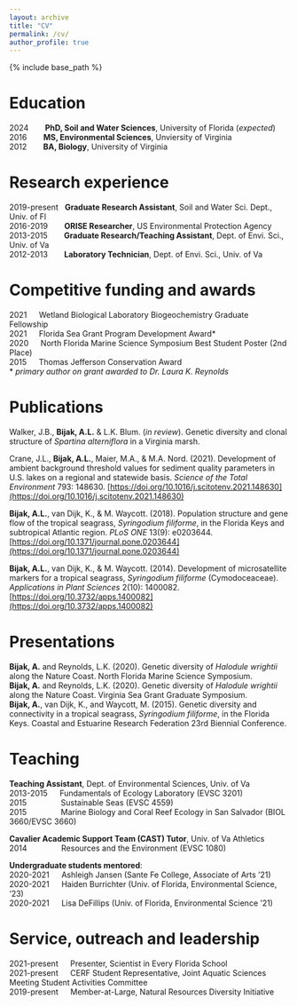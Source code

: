 ```yaml
---
layout: archive
title: "CV"
permalink: /cv/
author_profile: true
---
```


{% include base_path %}

Education
======
2024 &emsp; &nbsp; **PhD, Soil and Water Sciences**, University of Florida (*expected*)  
2016 &emsp; &nbsp; **MS, Environmental Sciences**, Unviersity of Virginia  
2012 &emsp; &nbsp; **BA, Biology**, University of Virginia  

Research experience
======
2019-present &nbsp; **Graduate Research Assistant**, Soil and Water Sci. Dept., Univ. of Fl  
2016-2019 &emsp; &nbsp; **ORISE Researcher**, US Environmental Protection Agency  
2013-2015 &emsp; &nbsp; **Graduate Research/Teaching Assistant**, Dept. of Envi. Sci., Univ. of Va  
2012-2013 &emsp; &nbsp; **Laboratory Technician**, Dept. of Envi. Sci., Univ. of Va    
  
Competitive funding and awards
======
2021 &emsp; Wetland Biological Laboratory Biogeochemistry Graduate Fellowship  
2021 &emsp; Florida Sea Grant Program Development Award\*  
2020 &emsp; North Florida Marine Science Symposium Best Student Poster (2nd Place)  
2015 &emsp; Thomas Jefferson Conservation Award  
\* *primary author on grant awarded to Dr. Laura K. Reynolds*  

Publications
======

Walker, J.B., **Bijak, A.L.** & L.K. Blum. (*in review*). Genetic diversity and clonal structure of *Spartina alterniflora* in a Virginia marsh.  

Crane, J.L., **Bijak, A.L.**, Maier, M.A., & M.A. Nord. (2021). Development of ambient background threshold values for sediment quality parameters in U.S. lakes on a regional and statewide basis. *Science of the Total Environment* 793: 148630. [https://doi.org/10.1016/j.scitotenv.2021.148630](https://doi.org/10.1016/j.scitotenv.2021.148630)  

**Bijak, A.L.**, van Dijk, K., & M. Waycott. (2018). Population structure and gene flow of the tropical seagrass, *Syringodium filiforme*, in the Florida Keys and subtropical Atlantic region. *PLoS ONE* 13(9): e0203644. [https://doi.org/10.1371/journal.pone.0203644](https://doi.org/10.1371/journal.pone.0203644)  

**Bijak, A.L.**, van Dijk, K., & M. Waycott. (2014). Development of microsatellite markers for a tropical seagrass, *Syringodium filiforme* (Cymodoceaceae). *Applications in Plant Sciences* 2(10): 1400082. [https://doi.org/10.3732/apps.1400082](https://doi.org/10.3732/apps.1400082)  
  
Presentations
======
**Bijak, A.** and Reynolds, L.K. (2020). Genetic diversity of *Halodule wrightii* along the Nature Coast. North Florida Marine Science Symposium.  
**Bijak, A.** and Reynolds, L.K. (2020). Genetic diversity of *Halodule wrightii* along the Nature Coast. Virginia Sea Grant Graduate Symposium.  
**Bijak, A.**, van Dijk, K., and Waycott, M. (2015). Genetic diversity and connectivity in a tropical seagrass, *Syringodium filiforme*, in the Florida Keys. Coastal and Estuarine Research Federation 23rd Biennial Conference.  

Teaching
======
**Teaching Assistant**, Dept. of Environmental Sciences, Univ. of Va  
2013-2015 &emsp; Fundamentals of Ecology Laboratory (EVSC 3201)  
2015 &emsp;&emsp;&emsp; &nbsp;&nbsp; Sustainable Seas (EVSC 4559)  
2015 &emsp;&emsp;&emsp; &nbsp;&nbsp; Marine Biology and Coral Reef Ecology in San Salvador (BIOL 3660/EVSC 3660)  

**Cavalier Academic Support Team (CAST) Tutor**, Univ. of Va Athletics  
2014 &emsp;&emsp;&emsp; &nbsp;&nbsp; Resources and the Environment (EVSC 1080)  

**Undergraduate students mentored**:  
2020-2021 &emsp; Ashleigh Jansen (Sante Fe College, Associate of Arts ’21)  
2020-2021	&emsp; Haiden Burrichter (Univ. of Florida, Environmental Science, ‘23)  
2020-2021	&emsp; Lisa DeFillips (Univ. of Florida, Environmental Science ’21)   

Service, outreach and leadership
======
2021-present &emsp; Presenter, Scientist in Every Florida School  
2021-present &emsp; CERF Student Representative, Joint Aquatic Sciences Meeting Student Activities Committee  
2019-present &emsp; Member-at-Large, Natural Resources Diversity Initiative  
